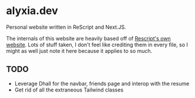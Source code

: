 # alyxia.dev

Personal website written in ReScript and Next.JS.

The internals of this website are heavily based off of [Rescript's own website](https://github.com/rescript-association/rescript-lang.org/). Lots of stuff taken, I don't feel like crediting them in every file, so I might as well just note it here because it applies to so much.

## TODO

- Leverage Dhall for the navbar, friends page and interop with the resume
- Get rid of all the extraneous Tailwind classes
